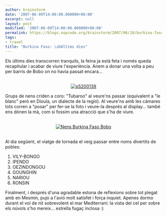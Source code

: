 ```yaml
---
author: brainstorm
date: '2007-06-09T14:00:00.000000+00:00'
excerpt: null
layout: post
modified: '2007-06-09T14:00:00.000000+00:00'
permalink: https://blogs.nopcode.org/brainstorm/2007/06/10/burkina-faso-ultims-dies/
tags:
- travel
title: "Burkina Faso: \xDAltims dies"
---
```


Els últims dies transcorren tranquils, la feina ja està feta i només queda recapitular i acabar de viure l'experiència. Anem a donar una volta a peu per barris de Bobo on no havia passat encara...

<div class='flickr_photo'>
  <center>
    <br /> <a href="https://www.flickr.com/photos/rvalls/2911905303/" title="p5200139" target="_blank" class="flickr-image aligncenter"><img src="http://farm4.static.flickr.com/3137/2911905303_f3019ca2fe_m.jpg" alt="p5200139" class="" /></a><br />
  </center>
</div>

<!--more-->

  
Grups de nens criden a coro: "Tubaroo" al veure'ns passar (equivalent a "le blanc" però en Dioula, un dialecte de la regió). Al veure'ns amb les càmares tots corren a "posar" per fer-se la foto i veure-la després al display... també ens dónen la mà, com si fossim una atracció que s'ha de viure.

<div class='flickr_photo'>
  <center>
    <br /> <a href="https://www.flickr.com/photos/rvalls/2912779832/" title="Nens Burkina Faso Bobo" target="_blank" class="flickr-image aligncenter"><img src="http://farm3.static.flickr.com/2419/2912779832_8e2fe36095_m.jpg" alt="Nens Burkina Faso Bobo" class="" /></a><br />
  </center>
  
  <center>
    <br />
  </center>
</div>

Al dia següent, el viatge de tornada el veig passar entre noms divertits de pobles:

1.  VILY-BONGO
2.  IPENDO
3.  OEZINDONGOU
4.  GOUNGHIN
5.  NARIOU
6.  RONSIN

Finalment, i després d'una agradable estona de reflexions sobre tot plegat amb en Mesmin, pujo a l'avió molt satisfet i força inquiet. Apenes dormo durant el vol de nit sobrevolent el mar Mediterrani: la vista del cel per sobre els núvols s'ho mereix... estrella fugaç inclosa :)
